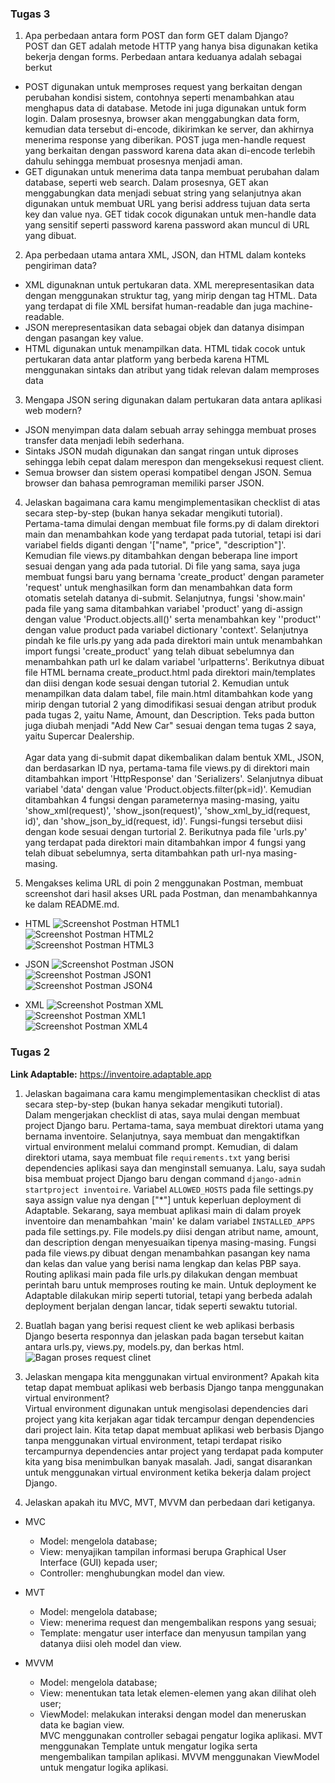 <h3>Tugas 3</h3>

1. Apa perbedaan antara form POST dan form GET dalam Django? <br>
POST dan GET adalah metode HTTP yang hanya bisa digunakan ketika bekerja dengan forms. Perbedaan antara keduanya adalah sebagai berkut <br>
  * POST digunakan untuk memproses request yang berkaitan dengan perubahan kondisi sistem, contohnya seperti menambahkan atau menghapus data di database. Metode ini juga digunakan untuk form login. Dalam prosesnya, browser akan menggabungkan data form, kemudian data tersebut di-encode, dikirimkan ke server, dan akhirnya menerima response yang diberikan. POST juga men-handle request yang berkaitan dengan password karena data akan di-encode terlebih dahulu sehingga membuat prosesnya menjadi aman.
  * GET digunakan untuk menerima data tanpa membuat perubahan dalam database, seperti web search. Dalam prosesnya, GET akan menggabungkan data menjadi sebuat string yang selanjutnya akan digunakan untuk membuat URL yang berisi address tujuan data serta key dan value nya. GET tidak cocok digunakan untuk men-handle data yang sensitif seperti password karena password akan muncul di URL yang dibuat.
2. Apa perbedaan utama antara XML, JSON, dan HTML dalam konteks pengiriman data? <br>
  * XML digunaknan untuk pertukaran data. XML merepresentasikan data dengan menggunakan struktur tag, yang mirip dengan tag HTML. Data yang terdapat di file XML bersifat human-readable dan juga machine-readable.
  * JSON merepresentasikan data sebagai objek dan datanya disimpan dengan pasangan key value.
  * HTML digunakan untuk menampilkan data. HTML tidak cocok untuk pertukaran data antar platform yang berbeda karena HTML menggunakan sintaks dan atribut yang tidak relevan dalam memproses data <br>
3. Mengapa JSON sering digunakan dalam pertukaran data antara aplikasi web modern? <br>
  * JSON menyimpan data dalam sebuah array sehingga membuat proses transfer data menjadi lebih sederhana.
  * Sintaks JSON mudah digunakan dan sangat ringan untuk diproses sehingga lebih cepat dalam merespon dan mengeksekusi request client.
  * Semua browser dan sistem operasi kompatibel dengan JSON. Semua browser dan bahasa pemrograman memiliki parser JSON.
4. Jelaskan bagaimana cara kamu mengimplementasikan checklist di atas secara step-by-step (bukan hanya sekadar mengikuti tutorial). <br>
Pertama-tama dimulai dengan membuat file forms.py di dalam direktori main dan menambahkan kode yang terdapat pada tutorial, tetapi isi dari variabel fields diganti dengan '["name", "price", "description"]'. Kemudian file views.py ditambahkan dengan beberapa line import sesuai dengan yang ada pada tutorial. Di file yang sama, saya juga membuat fungsi baru yang bernama 'create_product' dengan parameter 'request' untuk menghasilkan form dan menambahkan data form otomatis setelah datanya di-submit. Selanjutnya, fungsi 'show.main' pada file yang sama ditambahkan variabel 'product' yang di-assign dengan value 'Product.objects.all()' serta menambahkan key ''product'' dengan value product pada variabel dictionary 'context'. Selanjutnya pindah ke file urls.py yang ada pada direktori main untuk menambahkan import fungsi 'create_product' yang telah dibuat sebelumnya dan menambahkan path url ke dalam variabel 'urlpatterns'. Berikutnya dibuat file HTML bernama create_product.html pada direktori main/templates dan diisi dengan kode sesuai dengan tutorial 2. Kemudian untuk menampilkan data dalam tabel, file main.html ditambahkan kode yang mirip dengan tutorial 2 yang dimodifikasi sesuai dengan atribut produk pada tugas 2, yaitu Name, Amount, dan Description. Teks pada button juga diubah menjadi "Add New Car" sesuai dengan tema tugas 2 saya, yaitu Supercar Dealership. <br>
<br>Agar data yang di-submit dapat dikembalikan dalam bentuk XML, JSON, dan berdasarkan ID nya, pertama-tama file views.py di direktori main ditambahkan import 'HttpResponse' dan 'Serializers'. Selanjutnya dibuat variabel 'data' dengan value 'Product.objects.filter(pk=id)'. Kemudian ditambahkan 4 fungsi dengan parameternya masing-masing, yaitu 'show_xml(request)', 'show_json(request)', 'show_xml_by_id(request, id)', dan 'show_json_by_id(request, id)'. Fungsi-fungsi tersebut diisi dengan kode sesuai dengan turtorial 2. Berikutnya pada file 'urls.py' yang terdapat pada direktori main ditambahkan impor 4 fungsi yang telah dibuat sebelumnya, serta ditambahkan path url-nya masing-masing. <br>

5. Mengakses kelima URL di poin 2 menggunakan Postman, membuat screenshot dari hasil akses URL pada Postman, dan menambahkannya ke dalam README.md. <br>
  * HTML
  ![Screenshot Postman HTML1](assets_tugas/POSTMAN_HTML1.png) <br>
  ![Screenshot Postman HTML2](assets_tugas/POSTMAN_HTML2.png) <br>
  ![Screenshot Postman HTML3](assets_tugas/POSTMAN_HTML3.png) <br>

  * JSON
  ![Screenshot Postman JSON](assets_tugas/POSTMAN_JSON.png) <br>
  ![Screenshot Postman JSON1](assets_tugas/POSTMAN_JSON1.png) <br>
  ![Screenshot Postman JSON4](assets_tugas/POSTMAN_JSON4.png) <br>

  * XML
  ![Screenshot Postman XML](assets_tugas/POSTMAN_XML.png) <br>
  ![Screenshot Postman XML1](assets_tugas/POSTMAN_XML1.png) <br>
  ![Screenshot Postman XML4](assets_tugas/POSTMAN_XML4.png) <br>

<h3>Tugas 2</h3>

**Link Adaptable:** https://inventoire.adaptable.app <br>

1. Jelaskan bagaimana cara kamu mengimplementasikan checklist di atas secara step-by-step (bukan hanya sekadar mengikuti tutorial). <br>
Dalam mengerjakan checklist di atas, saya mulai dengan membuat project Django baru. Pertama-tama, saya membuat direktori utama yang bernama inventoire. Selanjutnya, saya membuat dan mengaktifkan virtual environment melalui command prompt. Kemudian, di dalam direktori utama, saya membuat file `requirements.txt` yang berisi dependencies aplikasi saya dan menginstall semuanya. Lalu, saya sudah bisa membuat project Django baru dengan command `django-admin startproject inventoire`. Variabel `ALLOWED_HOSTS` pada file settings.py saya assign value nya dengan ["*"] untuk keperluan deployment di Adaptable. Sekarang, saya membuat aplikasi main di dalam proyek inventoire dan menambahkan 'main' ke dalam variabel `INSTALLED_APPS` pada file settings.py. File models.py diisi dengan atribut name, amount, dan description dengan menyesuaikan tipenya masing-masing. Fungsi pada file views.py dibuat dengan menambahkan pasangan key nama dan kelas dan value yang berisi nama lengkap dan kelas PBP saya. Routing aplikasi main pada file urls.py dilakukan dengan membuat perintah baru untuk memproses routing ke main. Untuk deployment ke Adaptable dilakukan mirip seperti tutorial, tetapi yang berbeda adalah deployment berjalan dengan lancar, tidak seperti sewaktu tutorial. <br>

2. Buatlah bagan yang berisi request client ke web aplikasi berbasis Django beserta responnya dan jelaskan pada bagan tersebut kaitan antara urls.py, views.py, models.py, dan berkas html. <br>
![Bagan proses request clinet](Tugas2_BaganRequestClient.png) <br>

3. Jelaskan mengapa kita menggunakan virtual environment? Apakah kita tetap dapat membuat aplikasi web berbasis Django tanpa menggunakan virtual environment? <br>
Virtual environment digunakan untuk mengisolasi dependencies dari project yang kita kerjakan agar tidak tercampur dengan dependencies dari project lain. Kita tetap dapat membuat aplikasi web berbasis Django tanpa menggunakan virtual environment, tetapi terdapat risiko tercampurnya dependencies antar project yang terdapat pada komputer kita yang bisa menimbulkan banyak masalah. Jadi, sangat disarankan untuk menggunakan virtual environment ketika bekerja dalam project Django. <br>

4. Jelaskan apakah itu MVC, MVT, MVVM dan perbedaan dari ketiganya. <br>
  - MVC
    - Model: mengelola database;
    - View: menyajikan tampilan informasi berupa Graphical User Interface (GUI) kepada user;
    - Controller: menghubungkan model dan view.

  - MVT
    - Model: mengelola database;
    - View: menerima request dan mengembalikan respons yang sesuai;
    - Template: mengatur user interface dan menyusun tampilan yang datanya diisi oleh model dan view.

  - MVVM
    - Model: mengelola database;
    - View: menentukan tata letak elemen-elemen yang akan dilihat oleh user;
    - ViewModel: melakukan interaksi dengan model dan meneruskan data ke bagian view. <br>
MVC menggunakan controller sebagai pengatur logika aplikasi. MVT menggunakan Template untuk mengatur logika serta mengembalikan tampilan aplikasi. MVVM   menggunakan ViewModel untuk mengatur logika aplikasi.